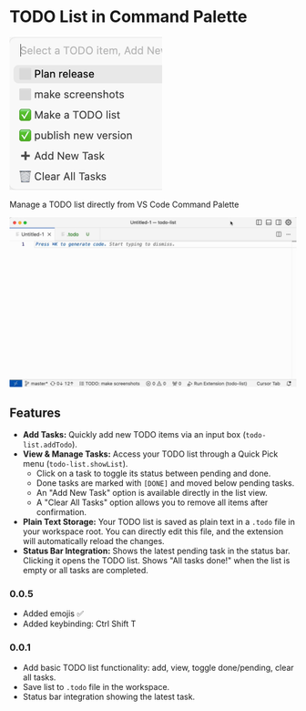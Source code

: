 # TODO List in Command Palette 

![Extension Icon](https://raw.githubusercontent.com/hover-race/vscode-todo-palette/master/extension/images/todo-newicons.png)

Manage a TODO list directly from VS Code Command Palette

![Animation of TODO list features](https://raw.githubusercontent.com/hover-race/vscode-todo-palette/master/extension/images/todo-demo2.webp)


## Features

*   **Add Tasks:** Quickly add new TODO items via an input box (`todo-list.addTodo`).
*   **View & Manage Tasks:** Access your TODO list through a Quick Pick menu (`todo-list.showList`).
    *   Click on a task to toggle its status between pending and done.
    *   Done tasks are marked with `[DONE]` and moved below pending tasks.
    *   An "Add New Task" option is available directly in the list view.
    *   A "Clear All Tasks" option allows you to remove all items after confirmation.
*   **Plain Text Storage:** Your TODO list is saved as plain text in a `.todo` file in your workspace root. You can directly edit this file, and the extension will automatically reload the changes.
*   **Status Bar Integration:** Shows the latest pending task in the status bar. Clicking it opens the TODO list. Shows "All tasks done!" when the list is empty or all tasks are completed.



### 0.0.5
- Added emojis ✅
- Added keybinding: Ctrl Shift T

### 0.0.1
- Add basic TODO list functionality: add, view, toggle done/pending, clear all tasks.
- Save list to `.todo` file in the workspace.
- Status bar integration showing the latest task.
